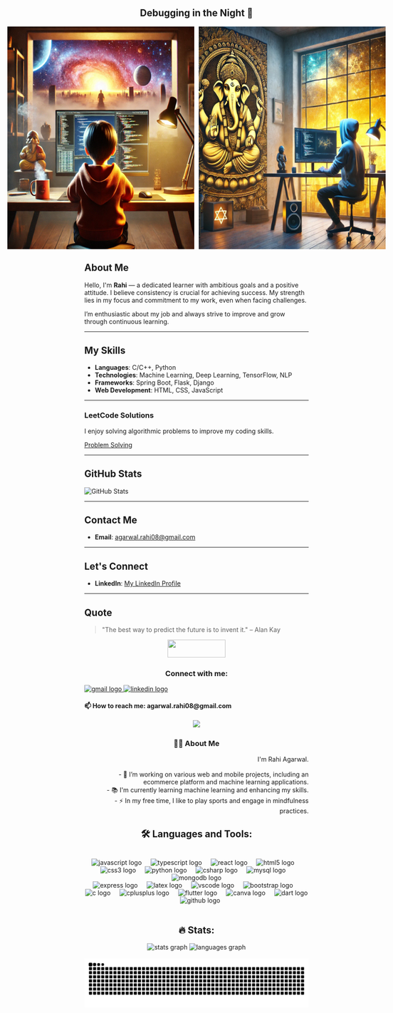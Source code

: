 <h2 align="center">Debugging in the Night 🔮</h2>

<div style="display: flex; justify-content: center; align-items: center; gap: 10px;">
  <img height="500" width="420" src="/Images/A.webp" alt="Image A" />
  <img height="500" width="420" src="/Images/B.webp" alt="Image B" />
</div>



## About Me

Hello, I'm **Rahi** —  a dedicated learner with ambitious goals and a positive attitude. I believe consistency is crucial for achieving success. My strength lies in my focus and commitment to my work, even when facing challenges.

I’m enthusiastic about my job and always strive to improve and grow through continuous learning.
 
---

## My Skills

- **Languages**: C/C++, Python
- **Technologies**: Machine Learning, Deep Learning, TensorFlow, NLP
- **Frameworks**: Spring Boot, Flask, Django
- **Web Development**: HTML, CSS, JavaScript

---


### LeetCode Solutions
I enjoy solving algorithmic problems to improve my coding skills.

[Problem Solving](https://github.com/rahiaag/Chill_Guy)

---

## GitHub Stats

![GitHub Stats](https://github-readme-stats.vercel.app/api?username=rahiaag&show_icons=true&theme=dark&count_private=true)

---

## Contact Me

- **Email**: [agarwal.rahi08@gmail.com](mailto:agarwal.rahi08@gmail.com)

---

## Let's Connect

- **LinkedIn**: [My LinkedIn Profile](https://www.linkedin.com/in/rahi-agarwal/)

---

## Quote

> "The best way to predict the future is to invent it." – Alan Kay





<div align="center">
  <img src="https://visitor-badge.laobi.icu/badge?page_id=rahiaag.rahiaag&" width="130" height="40" />
</div>

 <div>
    <h3 align="center">Connect with me:</h3>
    <div>
      <a href="mailto:agarwal.rahi08@gmail.com" target="_blank">
        <img src="https://img.shields.io/static/v1?message=Gmail&logo=gmail&label=&color=D14836&logoColor=white&labelColor=&style=for-the-badge" height="35" alt="gmail logo" />
      </a>
      <a href="https://www.linkedin.com/in/rahi-agarwal/" target="_blank">
        <img src="https://img.shields.io/static/v1?message=LinkedIn&logo=linkedin&label=&color=0077B5&logoColor=white&labelColor=&style=for-the-badge" height="35" alt="linkedin logo" />
      </a>
      <h4>📫 How to reach me: agarwal.rahi08@gmail.com</h4>
      <div align="center">

  <img height="250" src="https://camo.githubusercontent.com/ab9d3b78c3b3bc494c601e9b894ba55b801c1e5d30739f059fee29ee333beaf0/68747470733a2f2f692e70696e696d672e636f6d2f6f726967696e616c732f35342f65332f37642f35346533376438303734656263646531643936633737643762326137663331302e676966"  />


  <!-- About Me section on the right -->
  <div>
    <h3 align="center">👩‍💻 About Me</h3>
    <p style="text-align: right;">
      I'm Rahi Agarwal.<br><br>
      - 🔭 I’m working on various web and mobile projects, including an ecommerce platform and machine learning applications.<br>
      - 📚 I'm currently learning machine learning and enhancing my skills.<br>
      - ⚡ In my free time, I like to play sports and engage in mindfulness practices.
    </p>
  </div>
<h2 align="center">🛠 Languages and Tools:</h2>
<br>
<div align="center">
  <img src="https://cdn.jsdelivr.net/gh/devicons/devicon/icons/javascript/javascript-original.svg" height="40" alt="javascript logo"  />
  <img width="12" />
  <img src="https://cdn.jsdelivr.net/gh/devicons/devicon/icons/typescript/typescript-original.svg" height="40" alt="typescript logo"  />
  <img width="12" />
  <img src="https://cdn.jsdelivr.net/gh/devicons/devicon/icons/react/react-original.svg" height="40" alt="react logo"  />
  <img width="12" />
  <img src="https://cdn.jsdelivr.net/gh/devicons/devicon/icons/html5/html5-original.svg" height="40" alt="html5 logo"  />
  <img width="12" />
  <img src="https://cdn.jsdelivr.net/gh/devicons/devicon/icons/css3/css3-original.svg" height="40" alt="css3 logo"  />
  <img width="12" />
  <img src="https://cdn.jsdelivr.net/gh/devicons/devicon/icons/python/python-original.svg" height="40" alt="python logo"  />
  <img width="12" />
  <img src="https://cdn.jsdelivr.net/gh/devicons/devicon/icons/csharp/csharp-original.svg" height="40" alt="csharp logo"  />
  <img width="12" />
  <img src="https://cdn.jsdelivr.net/gh/devicons/devicon/icons/mysql/mysql-original.svg" height="40" alt="mysql logo"  />
  <img width="12" />
  <img src="https://cdn.jsdelivr.net/gh/devicons/devicon/icons/mongodb/mongodb-original.svg" height="40" alt="mongodb logo"  />
  <br>
  <img src="https://cdn.jsdelivr.net/gh/devicons/devicon/icons/express/express-original.svg" height="40" alt="express logo"  />
  <img width="12" />
  <img src="https://cdn.jsdelivr.net/gh/devicons/devicon/icons/latex/latex-original.svg" height="40" alt="latex logo"  />
  <img width="12" />
  <img src="https://cdn.jsdelivr.net/gh/devicons/devicon/icons/vscode/vscode-original.svg" height="40" alt="vscode logo"  />
  <img width="12" />
  <img src="https://cdn.jsdelivr.net/gh/devicons/devicon/icons/bootstrap/bootstrap-original.svg" height="40" alt="bootstrap logo"  />
  <img width="12" />
  <img src="https://cdn.jsdelivr.net/gh/devicons/devicon/icons/c/c-original.svg" height="40" alt="c logo"  />
  <img width="12" />
  <img src="https://cdn.jsdelivr.net/gh/devicons/devicon/icons/cplusplus/cplusplus-original.svg" height="40" alt="cplusplus logo"  />
  <img width="12" />
  <img src="https://cdn.jsdelivr.net/gh/devicons/devicon/icons/flutter/flutter-original.svg" height="40" alt="flutter logo"  />
  <img width="12" />
  <img src="https://cdn.jsdelivr.net/gh/devicons/devicon/icons/canva/canva-original.svg" height="40" alt="canva logo"  />
  <img width="12" />
  <img src="https://cdn.jsdelivr.net/gh/devicons/devicon/icons/dart/dart-original.svg" height="40" alt="dart logo"  />
  <img width="12" />
  <img src="https://cdn.jsdelivr.net/gh/devicons/devicon/icons/github/github-original.svg" height="40" alt="github logo"  />
</div>
<br>
<h2 align="center">🔥 Stats:</h2>
<div align="center">
  <img src="https://github-readme-stats.vercel.app/api?username=rahiaag&hide_title=false&hide_rank=false&show_icons=true&include_all_commits=true&count_private=true&disable_animations=false&theme=dracula&locale=en&hide_border=false" height="170" alt="stats graph"/>
  <img src="https://github-readme-stats.vercel.app/api/top-langs?username=rahiaag&locale=en&hide_title=false&layout=compact&card_width=320&langs_count=5&theme=dracula&hide_border=false" height="170" alt="languages graph"/>
</div>
<br>
<div style="display: flex; justify-content: space-between; align-items: flex-start;">
  <!-- Connect with me section on the left -->
 
</div>


 





<img src="https://raw.githubusercontent.com/rahiaag/rahiaag/output/snake.svg" alt="Snake animation" />
